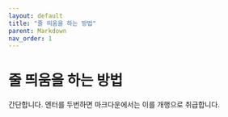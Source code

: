 ```yaml
---
layout: default
title: "줄 띄움을 하는 방법"
parent: Markdown
nav_order: 1
---
```

# 줄 띄움을 하는 방법
간단합니다. 엔터를 두번하면 마크다운에서는 이를 개행으로 취급합니다.